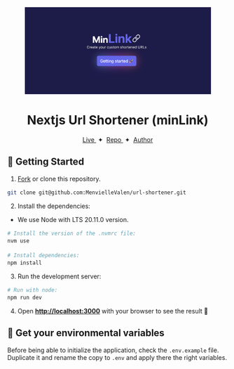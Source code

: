 <div align="center">

<img src="./public/app.png" width="425" />

# Nextjs Url Shortener (minLink)

</div>

<div align="center">
    <a href="https://minlink.vercel.app/" target="_blank">
        Live
    </a>
    <span>&nbsp;✦&nbsp;</span>
    <a href="https://github.com/MenvielleValen/url-shortener">
        Repo
    </a>
    <span>&nbsp;✦&nbsp;</span>
    <a href="https://github.com/MenvielleValen">
        Author
    </a>
</div>

## 🚀 Getting Started

1. [Fork](https://github.com/MenvielleValen/fork) or clone this repository.

```bash
git clone git@github.com:MenvielleValen/url-shortener.git
```

2. Install the dependencies:

- We use Node with LTS 20.11.0 version.

```bash
# Install the version of the .nvmrc file:
nvm use

# Install dependencies:
npm install
```

3. Run the development server:

```bash
# Run with node:
npm run dev
```

4. Open [**http://localhost:3000**](http://localhost:3000/) with your browser to see the result 🚀

## 🔑 Get your environmental variables

Before being able to initialize the application, check the `.env.example` file. Duplicate it and rename the copy to `.env` and apply there the right variables.

```

```

